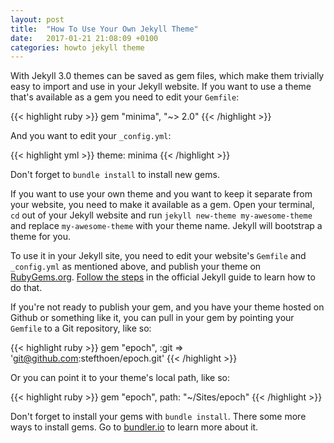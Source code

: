 ```yaml
---
layout: post
title:  "How To Use Your Own Jekyll Theme"
date:   2017-01-21 21:08:09 +0100
categories: howto jekyll theme
---
```


With Jekyll 3.0 themes can be saved as gem files, which make them trivially easy to import and use in your Jekyll website. If you want to use a theme that's available as a gem you need to edit your `Gemfile`:

{{< highlight ruby >}}
gem "minima", "~> 2.0"
{{< /highlight >}}

And you want to edit your `_config.yml`:

{{< highlight yml >}}
theme: minima
{{< /highlight >}}

Don't forget to `bundle install` to install new gems.

If you want to use your own theme and you want to keep it separate from your website, you need to make it available as a gem. Open your terminal, `cd` out of your Jekyll website and run `jekyll new-theme my-awesome-theme` and replace `my-awesome-theme` with your theme name. Jekyll will bootstrap a theme for you.

To use it in your Jekyll site, you need to edit your website's `Gemfile` and `_config.yml` as mentioned above, and publish your theme on [RubyGems.org](http://rubygems.org). [Follow the steps](https://jekyllrb.com/docs/themes/#publishing-your-theme) in the official Jekyll guide to learn how to do that. 

If you're not ready to publish your gem, and you have your theme hosted on Github or something like it, you can pull in your gem by pointing your `Gemfile` to a Git repository, like so:

{{< highlight ruby >}}
gem "epoch", :git => 'git@github.com:stefthoen/epoch.git'
{{< /highlight >}}

Or you can point it to your theme's local path, like so:

{{< highlight ruby >}}
gem "epoch",  path: "~/Sites/epoch"
{{< /highlight >}}

Don't forget to install your gems with `bundle install`. There some more ways to install gems. Go to [bundler.io](http://bundler.io/gemfile.html) to learn more about it.
